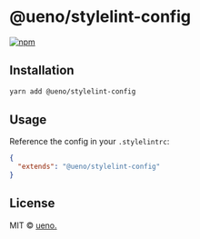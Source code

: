 # @ueno/stylelint-config

[![npm](https://img.shields.io/npm/v/@ueno/stylelint-config.svg)](https://www.npmjs.com/package/@ueno/stylelint-config)

## Installation

```bash
yarn add @ueno/stylelint-config
```

## Usage

Reference the config in your `.stylelintrc`:

```json
{
  "extends": "@ueno/stylelint-config"
}
```

## License

MIT &copy; [ueno.](http://ueno.co)
